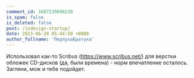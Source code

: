 ```yaml
---
comment_id: 1687239890210
is_spam: false
is_deleted: false
post: /indesign-startup/
date: 2023-06-20 05:44:50 +0000
author_fullname: 'ПерлухаБратуха'
---
```


Использовал как-то Scribus (https://www.scribus.net/) для верстки обложек CD-дисков (да, были времена) - норм впечатление осталось. Загляни, мож и тебе подойдет.
